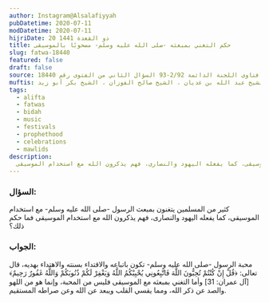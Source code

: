 ```yaml
---
author: Instagram@Alsalafiyyah
pubDatetime: 2020-07-11
modDatetime: 2020-07-11
hijriDate: 20 ذو القعدة 1441
title: حكم التغني بمبعثه -صلى الله عليه وسلم- مصحوبًا بالموسيقى
slug: fatwa-18440
featured: false
draft: false
source: فتاوى اللجنة الدائمة 2/92-93 السؤال الثاني من الفتوى رقم 18440
muftis: الشيخ بن باز ، الشيخ عبد العزيز آل الشيخ ، الشيخ عبد الله بن غديان ، الشيخ صالح الفوزان ، الشيخ بكر أبو زيد 
tags:
  - alifta
  - fatwas
  - bidah
  - music
  - festivals
  - prophethood
  - celebrations
  - mawlids
description:
  كثير من المسلمين يتغنون بمبعث الرسول -صلى الله عليه وسلم- مع استخدام الموسيقى، كما يفعله اليهود والنصارى، فهم يذكرون الله مع استخدام الموسيقى
---
```


### السؤال:
كثير من المسلمين يتغنون بمبعث الرسول -صلى الله عليه وسلم- مع استخدام الموسيقى، كما يفعله اليهود والنصارى، فهم يذكرون الله مع استخدام الموسيقى فما حكم ذلك؟

### الجواب:
محبة الرسول -صلى الله عليه وسلم- تكون باتباعه والاقتداء بسنته والاهتداء بهديه، قال تعالى: ﴿قُلْ إِنْ كُنْتُمْ تُحِبُّونَ اللَّهَ فَاتَّبِعُونِي يُحْبِبْكُمُ اللَّهُ وَيَغْفِرْ لَكُمْ ذُنُوبَكُمْ وَاللَّهُ غَفُورٌ رَحِيمٌ﴾[آل عمران: 31] وأما التغني بمبعثه مع الموسيقى فليس من المحبة، وإنما هو من اللهو والصد عن ذكر الله، ومما يقسي القلب ويبعد عن الله وعن صراطه المستقيم. 
